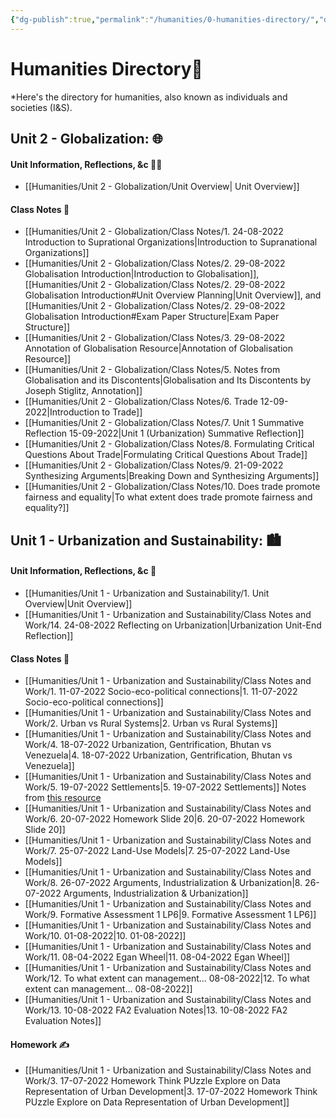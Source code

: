 ```yaml
---
{"dg-publish":true,"permalink":"/humanities/0-humanities-directory/","dgHomeLink":true,"dgPassFrontmatter":false}
---
```


# Humanities Directory🧭
*Here's the directory for humanities, also known as individuals and societies (I&S).

## Unit 2 - Globalization: 🌐
#### Unit Information, Reflections, &c 💁‍♂️
- [[Humanities/Unit 2 - Globalization/Unit Overview| Unit Overview]]

#### Class Notes 📝
- [[Humanities/Unit 2 - Globalization/Class Notes/1. 24-08-2022 Introduction to Suprational Organizations|Introduction to Supranational Organizations]]
- [[Humanities/Unit 2 - Globalization/Class Notes/2. 29-08-2022 Globalisation Introduction|Introduction to Globalisation]], [[Humanities/Unit 2 - Globalization/Class Notes/2. 29-08-2022 Globalisation Introduction#Unit Overview Planning|Unit Overview]], and [[Humanities/Unit 2 - Globalization/Class Notes/2. 29-08-2022 Globalisation Introduction#Exam Paper Structure|Exam Paper Structure]] 
- [[Humanities/Unit 2 - Globalization/Class Notes/3. 29-08-2022 Annotation of Globalisation Resource|Annotation of Globalisation Resource]]
- [[Humanities/Unit 2 - Globalization/Class Notes/5. Notes from Globalisation and its Discontents|Globalisation and Its Discontents by Joseph Stiglitz, Annotation]]
- [[Humanities/Unit 2 - Globalization/Class Notes/6. Trade 12-09-2022|Introduction to Trade]]
- [[Humanities/Unit 2 - Globalization/Class Notes/7. Unit 1 Summative Reflection 15-09-2022|Unit 1 (Urbanization) Summative Reflection]]
- [[Humanities/Unit 2 - Globalization/Class Notes/8. Formulating Critical Questions About Trade|Formulating Critical Questions About Trade]]
- [[Humanities/Unit 2 - Globalization/Class Notes/9. 21-09-2022 Synthesizing Arguments|Breaking Down and Synthesizing Arguments]]
- [[Humanities/Unit 2 - Globalization/Class Notes/10. Does trade promote fairness and equality|To what extent does trade promote fairness and equality?]]

## Unit 1 - Urbanization and Sustainability: 🏙
#### Unit Information, Reflections, &c 💭
- [[Humanities/Unit 1 - Urbanization and Sustainability/1. Unit Overview|Unit Overview]]
- [[Humanities/Unit 1 - Urbanization and Sustainability/Class Notes and Work/14. 24-08-2022 Reflecting on Urbanization|Urbanization Unit-End Reflection]]

#### Class Notes 📝
- [[Humanities/Unit 1 - Urbanization and Sustainability/Class Notes and Work/1. 11-07-2022 Socio-eco-political connections|1. 11-07-2022 Socio-eco-political connections]]
- [[Humanities/Unit 1 - Urbanization and Sustainability/Class Notes and Work/2. Urban vs Rural Systems|2. Urban vs Rural Systems]]
- [[Humanities/Unit 1 - Urbanization and Sustainability/Class Notes and Work/4. 18-07-2022 Urbanization, Gentrification, Bhutan vs Venezuela|4. 18-07-2022 Urbanization, Gentrification, Bhutan vs Venezuela]]
- [[Humanities/Unit 1 - Urbanization and Sustainability/Class Notes and Work/5. 19-07-2022 Settlements|5. 19-07-2022 Settlements]] Notes from [this resource](https://drive.google.com/file/d/1Li-0sAVuZnjLtquoMEnvHqGl42-Hwu8I/view) 
- [[Humanities/Unit 1 - Urbanization and Sustainability/Class Notes and Work/6. 20-07-2022 Homework Slide 20|6. 20-07-2022 Homework Slide 20]]
- [[Humanities/Unit 1 - Urbanization and Sustainability/Class Notes and Work/7. 25-07-2022 Land-Use Models|7. 25-07-2022 Land-Use Models]]
- [[Humanities/Unit 1 - Urbanization and Sustainability/Class Notes and Work/8. 26-07-2022 Arguments, Industrialization & Urbanization|8. 26-07-2022 Arguments, Industrialization & Urbanization]]
- [[Humanities/Unit 1 - Urbanization and Sustainability/Class Notes and Work/9. Formative Assessment 1 LP6|9. Formative Assessment 1 LP6]]
- [[Humanities/Unit 1 - Urbanization and Sustainability/Class Notes and Work/10. 01-08-2022|10. 01-08-2022]]
- [[Humanities/Unit 1 - Urbanization and Sustainability/Class Notes and Work/11. 08-04-2022 Egan Wheel|11. 08-04-2022 Egan Wheel]]
- [[Humanities/Unit 1 - Urbanization and Sustainability/Class Notes and Work/12. To what extent can management... 08-08-2022|12. To what extent can management... 08-08-2022]]
- [[Humanities/Unit 1 - Urbanization and Sustainability/Class Notes and Work/13. 10-08-2022 FA2 Evaluation Notes|13. 10-08-2022 FA2 Evaluation Notes]]
#### Homework ✍
- [[Humanities/Unit 1 - Urbanization and Sustainability/Class Notes and Work/3. 17-07-2022 Homework Think PUzzle Explore on Data Representation of Urban Development|3. 17-07-2022 Homework Think PUzzle Explore on Data Representation of Urban Development]]
